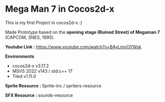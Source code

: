 # Mega Man 7 in Cocos2d-x 

This is my first Project in cocos2d-x :)

Made Prototype based on the **opening stage (Ruined Street) of Megaman 7** (CAPCOM, SNES, 1995).

**Youtube Link :** https://www.youtube.com/watch?v=BAvLmnOYWsk

**Environments**
- cocos2d-x v3.17.2
- MSVS 2022 v143 / std:c++ 17
- Tiled v1.11.0

**Sprite Resource :** Sprite-inc / spriters-resource

**SFX Resource :** sounds-resource
